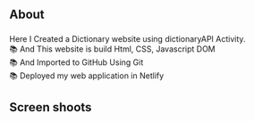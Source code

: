  

<h2 align="left">About</h2>

###

   Here I Created a Dictionary website using dictionaryAPI Activity.<br>📚  And This website is build Html, CSS, Javascript DOM <br>📚  And Imported to GitHub Using Git<br>📚  Deployed my web application in Netlify</p>



 
###

<h2 align="left">Screen shoots</h2>

###
 